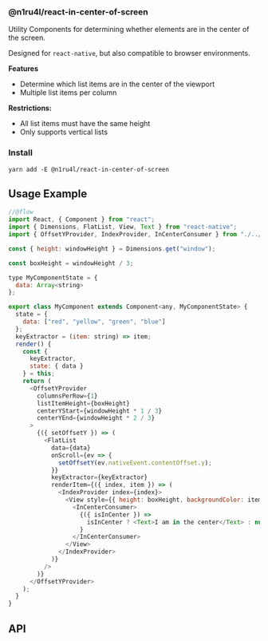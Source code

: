 ### @n1ru4l/react-in-center-of-screen

Utility Components for determining whether elements are in the center of the screen.

Designed for `react-native`, but also compatible to browser environments.

**Features**

* Determine which list items are in the center of the viewport
* Multiple list items per column

**Restrictions:**

* All list items must have the same height
* Only supports vertical lists

### Install

`yarn add -E @n1ru4l/react-in-center-of-screen`

## Usage Example

```js
//@flow
import React, { Component } from "react";
import { Dimensions, FlatList, View, Text } from "react-native";
import { OffsetYProvider, IndexProvider, InCenterConsumer } from "./../src";

const { height: windowHeight } = Dimensions.get("window");

const boxHeight = windowHeight / 3;

type MyComponentState = {
  data: Array<string>
};

export class MyComponent extends Component<any, MyComponentState> {
  state = {
    data: ["red", "yellow", "green", "blue"]
  };
  keyExtractor = (item: string) => item;
  render() {
    const {
      keyExtractor,
      state: { data }
    } = this;
    return (
      <OffsetYProvider
        columnsPerRow={1}
        listItemHeight={boxHeight}
        centerYStart={windowHeight * 1 / 3}
        centerYEnd={windowHeight * 2 / 3}
      >
        {({ setOffsetY }) => (
          <FlatList
            data={data}
            onScroll={ev => {
              setOffsetY(ev.nativeEvent.contentOffset.y);
            }}
            keyExtractor={keyExtractor}
            renderItem={({ index, item }) => (
              <IndexProvider index={index}>
                <View style={{ height: boxHeight, backgroundColor: item }}>
                  <InCenterConsumer>
                    {({ isInCenter }) =>
                      isInCenter ? <Text>I am in the center</Text> : null
                    }
                  </InCenterConsumer>
                </View>
              </IndexProvider>
            )}
          />
        )}
      </OffsetYProvider>
    );
  }
}
```

## API
